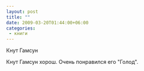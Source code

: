 ```yaml
---
layout: post
title: ""
date: 2009-03-20T01:44:00+06:00
categories:
 - книги
---
```


<div class='post'>
Кнут Гамсун
<p>Кнут Гамсун хорош. Очень понравился его "Голод".</p></div>
